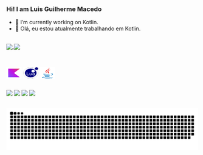 ### Hi! I am Luis Guilherme Macedo 

- 🔭 I’m currently working on Kotlin.
- 🔭 Olá, eu estou atualmente trabalhando em Kotlin.
  
 ##
 
<div>
  <a href="https://github.com/Lordmcd">
    <img height=160 align="center" src="https://github-readme-stats.vercel.app/api?username=Lordmcd&show_icons=true&theme=dark" />
  </a>
  <a href="https://github.com/Lordmcd">
    <img height=160 align="center" src="https://github-readme-stats.vercel.app/api/top-langs?username=Lordmcd&layout=compact&card_width=320&theme=dark&langs_count=20" />
  </a>
</div>

##

<div style="display: inline_block"><br>
  <img align="center" alt="Rafa-HTML" height="30" width="40" src="https://raw.githubusercontent.com/devicons/devicon/master/icons/kotlin/kotlin-original.svg">
  <img align="center" alt="Rafa-HTML" height="30" width="40" src="https://raw.githubusercontent.com/devicons/devicon/master/icons/lua/lua-original.svg">
  <img align="center" alt="Rafa-HTML" height="30" width="40" src="https://raw.githubusercontent.com/devicons/devicon/master/icons/java/java-original.svg">
</div>

##

<div> 
  <a href="https://www.linkedin.com/in/luis-guilherme-macedo-6810ba24a/" target="_blank"><img src="https://img.shields.io/badge/-LinkedIn-%230077B5?style=for-the-badge&logo=linkedin&logoColor=white" target="_blank"></a> 
  <a href="https://www.instagram.com/lmacedoluis/" target="_blank"><img src="https://img.shields.io/badge/-Instagram-%23E4405F?style=for-the-badge&logo=instagram&logoColor=white" target="_blank"></a>
 	<a href="https://www.twitch.tv/Lordmcdcs" target="_blank"><img src="https://img.shields.io/badge/Twitch-9146FF?style=for-the-badge&logo=twitch&logoColor=white" target="_blank"></a>
  <a href="mailto:luisguilhermemcd@gmail.com"><img src="https://img.shields.io/badge/-Gmail-%23333?style=for-the-badge&logo=gmail&logoColor=white" target="_blank"></a>

</div>

##

<div>
 <picture>
  <source media="(prefers-color-scheme: dark)" srcset="https://raw.githubusercontent.com/Lordmcd/Lordmcd/output/github-contribution-grid-snake-dark.svg">
  <source media="(prefers-color-scheme: light)" srcset="https://raw.githubusercontent.com/Lordmcd/Lordmcd/output/github-contribution-grid-snake.svg">
  <img alt="github contribution grid snake animation" src="https://raw.githubusercontent.com/Lordmcd/Lordmcd/output/github-contribution-grid-snake.svg">
</picture>
</div>
